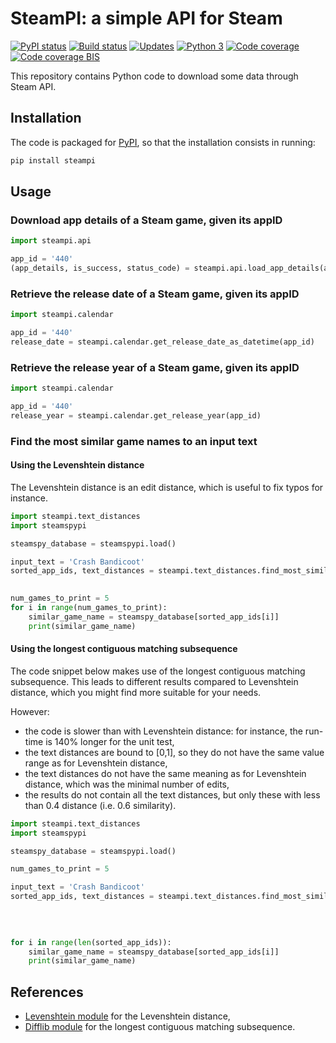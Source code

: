 # SteamPI: a simple API for Steam

[![PyPI status][PyPI image]][PyPI] [![Build status][Build image]][Build] [![Updates][Dependency image]][PyUp] [![Python 3][Python3 image]][PyUp] [![Code coverage][Coveralls image]][Coveralls] [![Code coverage BIS][Codecov image]][Codecov]

  [PyPI]: https://pypi.python.org/pypi/steampi
  [PyPI image]: https://badge.fury.io/py/steampi.svg

  [Build]: https://travis-ci.org/woctezuma/steampi
  [Build image]: https://travis-ci.org/woctezuma/steampi.svg?branch=master

  [PyUp]: https://pyup.io/repos/github/woctezuma/steampi/
  [Dependency image]: https://pyup.io/repos/github/woctezuma/steampi/shield.svg
  [Python3 image]: https://pyup.io/repos/github/woctezuma/steampi/python-3-shield.svg

  [Coveralls]: https://coveralls.io/github/woctezuma/steampi?branch=master
  [Coveralls image]: https://coveralls.io/repos/github/woctezuma/steampi/badge.svg?branch=master

  [Codecov]: https://codecov.io/gh/woctezuma/steampi
  [Codecov image]: https://codecov.io/gh/woctezuma/steampi/branch/master/graph/badge.svg

This repository contains Python code to download some data through Steam API.

## Installation

The code is packaged for [PyPI](https://pypi.org/project/steampi/), so that the installation consists in running:

```bash
pip install steampi
```

## Usage

### Download app details of a Steam game, given its appID

```python
import steampi.api

app_id = '440'
(app_details, is_success, status_code) = steampi.api.load_app_details(app_id)
```

### Retrieve the release date of a Steam game, given its appID

```python
import steampi.calendar

app_id = '440'
release_date = steampi.calendar.get_release_date_as_datetime(app_id)
```

### Retrieve the release year of a Steam game, given its appID

```python
import steampi.calendar

app_id = '440'
release_year = steampi.calendar.get_release_year(app_id)
```

### Find the most similar game names to an input text

#### Using the Levenshtein distance

The Levenshtein distance is an edit distance, which is useful to fix typos for instance.

```python
import steampi.text_distances
import steamspypi

steamspy_database = steamspypi.load()

input_text = 'Crash Bandicoot'
sorted_app_ids, text_distances = steampi.text_distances.find_most_similar_game_names(input_text,
                                                                                     steamspy_database)

num_games_to_print = 5
for i in range(num_games_to_print):
    similar_game_name = steamspy_database[sorted_app_ids[i]]
    print(similar_game_name)
```

#### Using the longest contiguous matching subsequence

The code snippet below makes use of the longest contiguous matching subsequence.
This leads to different results compared to Levenshtein distance, which you might find more suitable for your needs.

However:
-   the code is slower than with Levenshtein distance: for instance, the run-time is 140% longer for the unit test,
-   the text distances are bound to [0,1], so they do not have the same value range as for Levenshtein distance,
-   the text distances do not have the same meaning as for Levenshtein distance, which was the minimal number of edits,
-   the results do not contain all the text distances, but only these with less than 0.4 distance (i.e. 0.6 similarity).

```python
import steampi.text_distances
import steamspypi

steamspy_database = steamspypi.load()

num_games_to_print = 5

input_text = 'Crash Bandicoot'
sorted_app_ids, text_distances = steampi.text_distances.find_most_similar_game_names(input_text,
                                                                                     steamspy_database,
                                                                                     use_levenshtein_distance=False,
                                                                                     n=num_games_to_print)

for i in range(len(sorted_app_ids)):
    similar_game_name = steamspy_database[sorted_app_ids[i]]
    print(similar_game_name)
```

## References

-   [Levenshtein module](https://github.com/ztane/python-Levenshtein) for the Levenshtein distance,
-   [Difflib module](https://docs.python.org/3/library/difflib.html) for the longest contiguous matching subsequence.